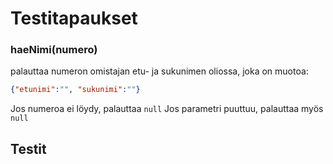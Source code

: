 # Testitapaukset

### **haeNimi(numero)**

palauttaa numeron omistajan etu- ja sukunimen oliossa, joka on muotoa:
```json
{"etunimi":"", "sukunimi":""}
```

Jos numeroa ei löydy, palauttaa `null`
Jos parametri puuttuu, palauttaa myös `null`

## Testit